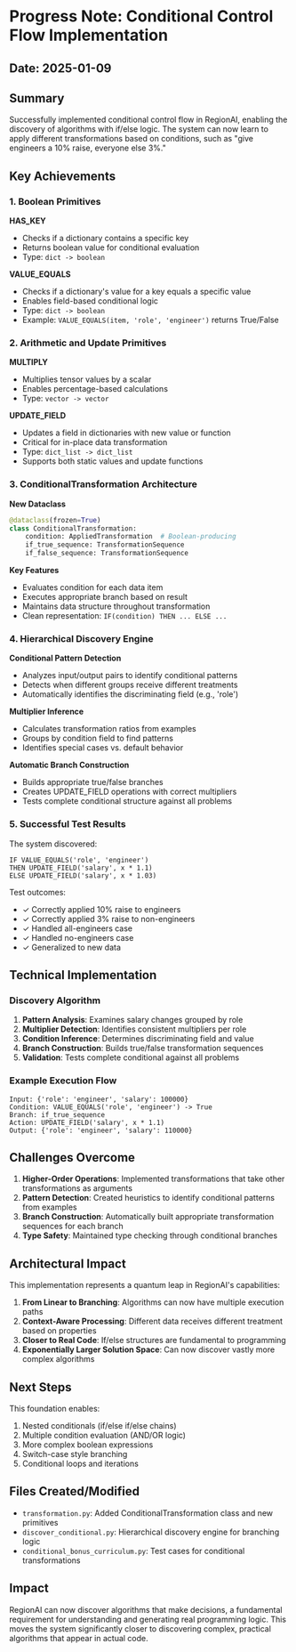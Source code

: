 # Progress Note: Conditional Control Flow Implementation

## Date: 2025-01-09

## Summary
Successfully implemented conditional control flow in RegionAI, enabling the discovery of algorithms with if/else logic. The system can now learn to apply different transformations based on conditions, such as "give engineers a 10% raise, everyone else 3%."

## Key Achievements

### 1. Boolean Primitives

**HAS_KEY**
- Checks if a dictionary contains a specific key
- Returns boolean value for conditional evaluation
- Type: `dict -> boolean`

**VALUE_EQUALS**
- Checks if a dictionary's value for a key equals a specific value
- Enables field-based conditional logic
- Type: `dict -> boolean`
- Example: `VALUE_EQUALS(item, 'role', 'engineer')` returns True/False

### 2. Arithmetic and Update Primitives

**MULTIPLY**
- Multiplies tensor values by a scalar
- Enables percentage-based calculations
- Type: `vector -> vector`

**UPDATE_FIELD**
- Updates a field in dictionaries with new value or function
- Critical for in-place data transformation
- Type: `dict_list -> dict_list`
- Supports both static values and update functions

### 3. ConditionalTransformation Architecture

**New Dataclass**
```python
@dataclass(frozen=True)
class ConditionalTransformation:
    condition: AppliedTransformation  # Boolean-producing
    if_true_sequence: TransformationSequence
    if_false_sequence: TransformationSequence
```

**Key Features**
- Evaluates condition for each data item
- Executes appropriate branch based on result
- Maintains data structure throughout transformation
- Clean representation: `IF(condition) THEN ... ELSE ...`

### 4. Hierarchical Discovery Engine

**Conditional Pattern Detection**
- Analyzes input/output pairs to identify conditional patterns
- Detects when different groups receive different treatments
- Automatically identifies the discriminating field (e.g., 'role')

**Multiplier Inference**
- Calculates transformation ratios from examples
- Groups by condition field to find patterns
- Identifies special cases vs. default behavior

**Automatic Branch Construction**
- Builds appropriate true/false branches
- Creates UPDATE_FIELD operations with correct multipliers
- Tests complete conditional structure against all problems

### 5. Successful Test Results

The system discovered:
```
IF VALUE_EQUALS('role', 'engineer') 
THEN UPDATE_FIELD('salary', x * 1.1)
ELSE UPDATE_FIELD('salary', x * 1.03)
```

Test outcomes:
- ✓ Correctly applied 10% raise to engineers
- ✓ Correctly applied 3% raise to non-engineers
- ✓ Handled all-engineers case
- ✓ Handled no-engineers case
- ✓ Generalized to new data

## Technical Implementation

### Discovery Algorithm
1. **Pattern Analysis**: Examines salary changes grouped by role
2. **Multiplier Detection**: Identifies consistent multipliers per role
3. **Condition Inference**: Determines discriminating field and value
4. **Branch Construction**: Builds true/false transformation sequences
5. **Validation**: Tests complete conditional against all problems

### Example Execution Flow
```
Input: {'role': 'engineer', 'salary': 100000}
Condition: VALUE_EQUALS('role', 'engineer') -> True
Branch: if_true_sequence
Action: UPDATE_FIELD('salary', x * 1.1)
Output: {'role': 'engineer', 'salary': 110000}
```

## Challenges Overcome

1. **Higher-Order Operations**: Implemented transformations that take other transformations as arguments
2. **Pattern Detection**: Created heuristics to identify conditional patterns from examples
3. **Branch Construction**: Automatically built appropriate transformation sequences for each branch
4. **Type Safety**: Maintained type checking through conditional branches

## Architectural Impact

This implementation represents a quantum leap in RegionAI's capabilities:

1. **From Linear to Branching**: Algorithms can now have multiple execution paths
2. **Context-Aware Processing**: Different data receives different treatment based on properties
3. **Closer to Real Code**: If/else structures are fundamental to programming
4. **Exponentially Larger Solution Space**: Can now discover vastly more complex algorithms

## Next Steps

This foundation enables:
1. Nested conditionals (if/else if/else chains)
2. Multiple condition evaluation (AND/OR logic)
3. More complex boolean expressions
4. Switch-case style branching
5. Conditional loops and iterations

## Files Created/Modified
- `transformation.py`: Added ConditionalTransformation class and new primitives
- `discover_conditional.py`: Hierarchical discovery engine for branching logic
- `conditional_bonus_curriculum.py`: Test cases for conditional transformations

## Impact
RegionAI can now discover algorithms that make decisions, a fundamental requirement for understanding and generating real programming logic. This moves the system significantly closer to discovering complex, practical algorithms that appear in actual code.